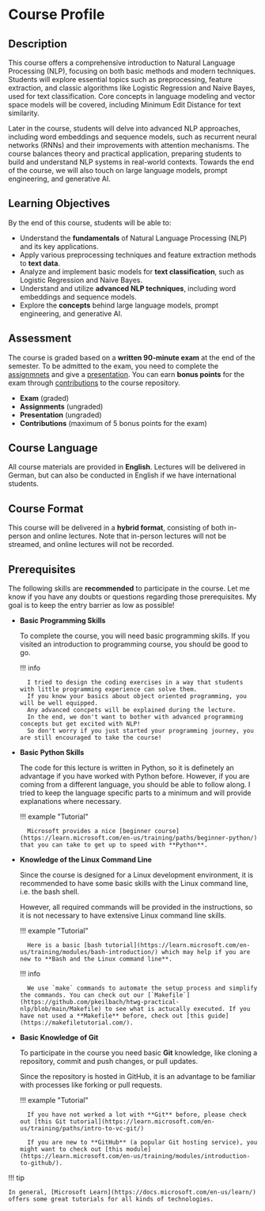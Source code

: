 # Course Profile

## Description

This course offers a comprehensive introduction to Natural Language Processing (NLP), focusing on both basic methods and modern techniques. Students will explore essential topics such as preprocessing, feature extraction, and classic algorithms like Logistic Regression and Naive Bayes, used for text classification. Core concepts in language modeling and vector space models will be covered, including Minimum Edit Distance for text similarity.

Later in the course, students will delve into advanced NLP approaches, including word embeddings and sequence models, such as recurrent neural networks (RNNs) and their improvements with attention mechanisms. The course balances theory and practical application, preparing students to build and understand NLP systems in real-world contexts. Towards the end of the course, we will also touch on large language models, prompt engineering, and generative AI.

## Learning Objectives

By the end of this course, students will be able to:

- Understand the **fundamentals** of Natural Language Processing (NLP) and its key applications.
- Apply various preprocessing techniques and feature extraction methods to **text data**.
- Analyze and implement basic models for **text classification**, such as Logistic Regression and Naive Bayes.
- Understand and utilize **advanced NLP techniques**, including word embeddings and sequence models.
- Explore the **concepts** behind large language models, prompt engineering, and generative AI.

## Assessment

The course is graded based on a **written 90-minute exam** at the end of the semester.
To be admitted to the exam, you need to complete the [assignmnets](./assignments.md) and give a [presentation](./presentations.md).
You can earn **bonus points** for the exam through [contributions](https://github.com/pkeilbach/htwg-practical-nlp/blob/main/CONTRIBUTING.md) to the course repository.

- **Exam** (graded)
- **Assignments** (ungraded)
- **Presentation** (ungraded)
- **Contributions** (maximum of 5 bonus points for the exam)

## Course Language

All course materials are provided in **English**.
Lectures will be delivered in German, but can also be conducted in English if we have international students.

## Course Format

This course will be delivered in a **hybrid format**, consisting of both in-person and online lectures.
Note that in-person lectures will not be streamed, and online lectures will not be recorded.

## Prerequisites

The following skills are **recommended** to participate in the course.
Let me know if you have any doubts or questions regarding those prerequisites.
My goal is to keep the entry barrier as low as possible!

- **Basic Programming Skills**

    To complete the course, you will need basic programming skills.
    If you visited an introduction to programming course, you should be good to go.

    !!! info

        I tried to design the coding exercises in a way that students with little programming experience can solve them.
        If you know your basics about object oriented programming, you will be well equipped.
        Any advanced concpets will be explained during the lecture.
        In the end, we don't want to bother with advanced programming concepts but get excited with NLP!
        So don't worry if you just started your programming journey, you are still encouraged to take the course!

- **Basic Python Skills**

    The code for this lecture is written in Python, so it is definetely an advantage if you have worked with Python before.
    However, if you are coming from a different language, you should be able to follow along.
    I tried to keep the language specific parts to a minimum and will provide explanations where necessary.

    !!! example "Tutorial"

        Microsoft provides a nice [beginner course](https://learn.microsoft.com/en-us/training/paths/beginner-python/) that you can take to get up to speed with **Python**.

- **Knowledge of the Linux Command Line**

    Since the course is designed for a Linux development environment, it is recommended to have some basic skills with the Linux command line, i.e. the bash shell.

    However, all required commands will be provided in the instructions, so it is not necessary to have extensive Linux command line skills.

    !!! example "Tutorial"

        Here is a basic [bash tutorial](https://learn.microsoft.com/en-us/training/modules/bash-introduction/) which may help if you are new to **Bash and the Linux command line**.

    !!! info

        We use `make` commands to automate the setup process and simplify the commands. You can check out our [`Makefile`](https://github.com/pkeilbach/htwg-practical-nlp/blob/main/Makefile) to see what is actucally executed. If you have not used a **Makefile** before, check out [this guide](https://makefiletutorial.com/).

- **Basic Knowledge of Git**

    To participate in the course you need basic **Git** knowledge, like cloning a repository, commit and push changes, or pull updates.

    Since the repository is hosted in GitHub, it is an advantage to be familiar with processes like forking or pull requests.

    !!! example "Tutorial"

        If you have not worked a lot with **Git** before, please check out [this Git tutorial](https://learn.microsoft.com/en-us/training/paths/intro-to-vc-git/)

        If you are new to **GitHub** (a popular Git hosting service), you might want to check out [this module](https://learn.microsoft.com/en-us/training/modules/introduction-to-github/).



!!! tip

    In general, [Microsoft Learn](https://docs.microsoft.com/en-us/learn/) offers some great tutorials for all kinds of technologies.
